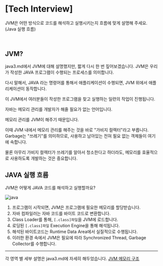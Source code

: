 # [Tech Interview]

JVM은 어떤 방식으로 코드를 해석하고 실행시키는지 흐름에 맞게 설명해 주세요. (Java 실행 흐름)

 </br>


## JVM?
java3.md에서 JVM에 대해 설명했지만, 짧게 다시 한 번 짚어보겠습니다.
JVM은 우리가 작성한 JAVA 프로그램이 수행되는 프로세스를 의미합니다.

다시 말해서, JAVA 라는 명령어를 통해서 애플리케이션이 수행되면, JVM 위에서 애플리케이션이 동작합니다.

이 JVM에서 여러분들이 작성한 프로그램을 찾고 실행하는 일련의 작업이 진행됩니다.

자바는 메모리 관리를 개발자가 해줄 필요가 없는 언어입니다.

메모리 관리를 JVM이 해주기 때문입니다.

이때 JVM 내에서 메모리 관리를 해주는 것을 바로 "가비지 컬렉터"라고 부릅니다. Garbage는 "쓰레기"를 의미하므로, 사용하고 남아있는 전혀 필요 없는 객체들이 여기에 속합니다.

물론 아무리 가비지 컬렉터가 쓰레기를 알아서 청소한다고 하더라도, 메모리를 효율적으로 사용하도록 개발하는 것은 중요합니다.

## JAVA 실행 흐름
JVM은 어떻게 JAVA 코드를 해석하고 실행할까요?

![java](/soom/img/jvm.jpg)

1. 프로그램이 시작되면, JVM은 프로그램에 필요한 메모리를 할당받습니다.
2. 자바 컴파일러는 자바 코드를 바이트 코드로 변환합니다.
3. Class Loader를 통해, `[.class]파일`을 JVM에 로드합니다.
4. 로딩된 `[.class]파일` Execution Engine을 통해 해석됩니다.
5. 해석된 바이트코드는 Runtime Data Area에서 실질적으로 수행됩니다.
6. 이러한 환경 속에서 JVM은 필요에 따라 Synchronized Thread, Garbage Collector를 수행합니다.

---
각 영역 별 세부 설명은 java3.md에 자세히 해두었습니다.
[JVM 메모리 구조](https://github.com/isoomni/Tech-Interview/blob/main/soom/java3.md)  